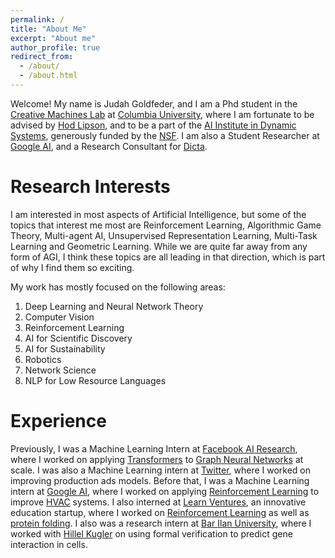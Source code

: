 ```yaml
---
permalink: /
title: "About Me"
excerpt: "About me"
author_profile: true
redirect_from: 
  - /about/
  - /about.html
---
```


Welcome! My name is Judah Goldfeder, and I am a Phd student in the [Creative Machines Lab](https://www.creativemachineslab.com/) at [Columbia University](https://www.columbia.edu/), where I am fortunate to be advised by [Hod Lipson](https://www.hodlipson.com/), and to be a part of the [AI Institute in Dynamic Systems](https://dynamicsai.org/), generously funded by the [NSF](https://www.nsf.gov/). I am also a Student Researcher at [Google AI](https://research.google/people/judahgoldfeder/), and a Research Consultant for [Dicta](https://dicta.org.il/).

Research Interests
======
I am interested in most aspects of Artificial Intelligence, but some of the topics that interest me most are Reinforcement Learning, Algorithmic Game Theory, Multi-agent AI, Unsupervised Representation Learning, Multi-Task Learning and Geometric Learning. While we are quite far away from any form of AGI, I think these topics are all leading in that direction, which is part of why I find them so exciting.

My work has mostly focused on the following areas:
1. Deep Learning and Neural Network Theory
2. Computer Vision
3. Reinforcement Learning
4. AI for Scientific Discovery
5. AI for Sustainability
6. Robotics
7. Network Science
8. NLP for Low Resource Languages

Experience
======
Previously, I was a Machine Learning Intern at [Facebook AI Research](https://ai.facebook.com/), where I worked on applying [Transformers](https://en.wikipedia.org/wiki/Transformer_(machine_learning_model)) to [Graph Neural Networks](https://en.wikipedia.org/wiki/Graph_neural_network) at scale. I was also a Machine Learning intern at [Twitter](https://twitter.com/), where I worked on improving production ads models. Before that, I was a Machine Learning intern at [Google AI](https://ai.google/), where I worked on applying [Reinforcement Learning](https://en.wikipedia.org/wiki/Reinforcement_learning) to improve [HVAC](https://en.wikipedia.org/wiki/Heating,_ventilation,_and_air_conditioning) systems. I also interned at [Learn Ventures](https://learn.ventures/), an innovative education startup, where I worked on [Reinforcement Learning](https://en.wikipedia.org/wiki/Reinforcement_learning) as well as [protein folding](https://en.wikipedia.org/wiki/Protein_structure_prediction). I also was a research intern at [Bar Ilan University](https://www.biu.ac.il/en), where I worked with [Hillel Kugler](https://www.eng.biu.ac.il/hillelk/) on using formal verification to predict gene interaction in cells.



